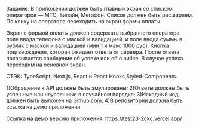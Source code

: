 Задание: В приложении должен быть главный экран со списком операторов — МТС, Билайн, Мегафон. Список должен быть расширяем. По клику на оператора переходить на экран формы оплаты.

Экран с формой оплаты должен содержать выбранного оператора, поле ввода телефона с маской и валидацией, и поле ввода суммы в рублях с маской и валидацией (мин 1 и макс 1000 руб). Кнопка подтверждения, которая ожидает ответа от сервера. После ответа показывается сообщение об успехе или об ошибке. В случае успеха переходим на основной экран.

СТЭК: TypeScript, Next.js, React и React Hooks,Styled-Components.

1)Обращение к API должны быть эмулированы; 2)Ответы должны быть успешные или неуспешные в случайном порядке; 3)Исходный код должен быть выложен на Github.com; 4)В репозитории должна быть ссылка на демо приложения.

Ссылка на демо версию приложения:
https://test23-2ckc.vercel.app/
